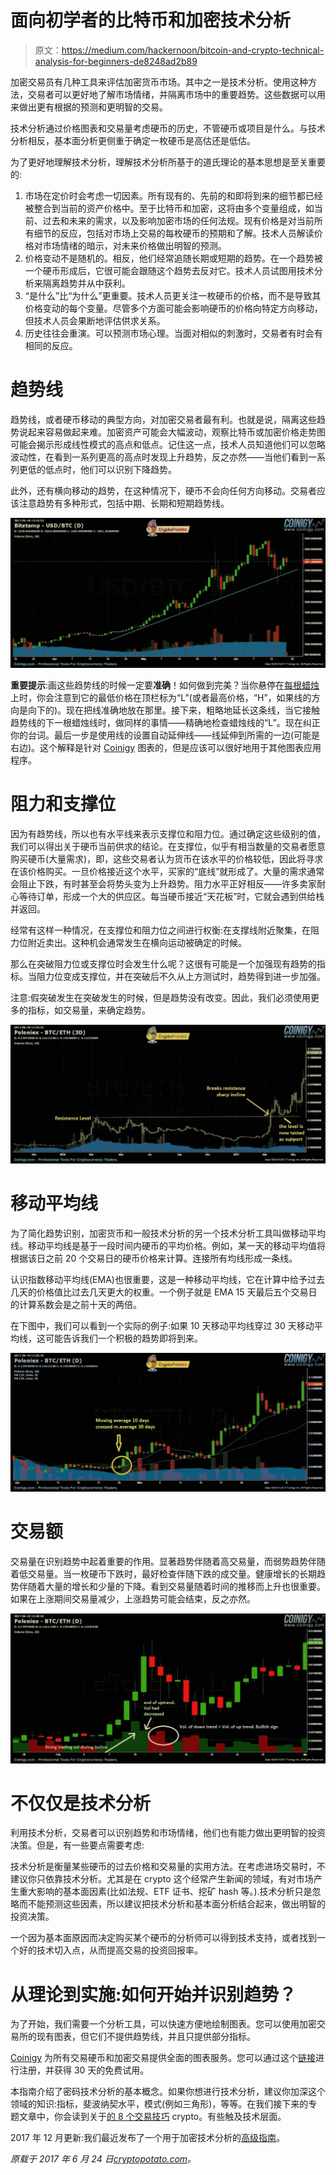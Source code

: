 # 面向初学者的比特币和加密技术分析

> 原文：<https://medium.com/hackernoon/bitcoin-and-crypto-technical-analysis-for-beginners-de8248ad2b89>

加密交易员有几种工具来评估加密货币市场。其中之一是技术分析。使用这种方法，交易者可以更好地了解市场情绪，并隔离市场中的重要趋势。这些数据可以用来做出更有根据的预测和更明智的交易。

技术分析通过价格图表和交易量考虑硬币的历史，不管硬币或项目是什么。与技术分析相反，基本面分析更侧重于确定一枚硬币是高估还是低估。

为了更好地理解技术分析，理解技术分析所基于的道氏理论的基本思想是至关重要的:

1.  市场在定价时会考虑一切因素。所有现有的、先前的和即将到来的细节都已经被整合到当前的资产价格中。至于比特币和加密，这将由多个变量组成，如当前、过去和未来的需求，以及影响加密市场的任何法规。现有价格是对当前所有细节的反应，包括对市场上交易的每枚硬币的预期和了解。技术人员解读价格对市场情绪的暗示，对未来价格做出明智的预测。
2.  价格变动不是随机的。相反，他们经常追随长期或短期的趋势。在一个趋势被一个硬币形成后，它很可能会跟随这个趋势去反对它。技术人员试图用技术分析来隔离趋势并从中获利。
3.  “是什么”比“为什么”更重要。技术人员更关注一枚硬币的价格，而不是导致其价格变动的每个变量。尽管多个方面可能会影响硬币的价格向特定方向移动，但技术人员会果断地评估供求关系。
4.  历史往往会重演。可以预测市场心理。当面对相似的刺激时，交易者有时会有相同的反应。

# 趋势线

趋势线，或者硬币移动的典型方向，对加密交易者最有利。也就是说，隔离这些趋势说起来容易做起来难。加密资产可能会大幅波动，观察比特币或加密价格走势图可能会揭示形成线性模式的高点和低点。记住这一点，技术人员知道他们可以忽略波动性，在看到一系列更高的高点时发现上升趋势，反之亦然——当他们看到一系列更低的低点时，他们可以识别下降趋势。

此外，还有横向移动的趋势，在这种情况下，硬币不会向任何方向移动。交易者应该注意趋势有多种形式，包括中期、长期和短期趋势线。

![](img/5c8f3bacd59d39f6c5a15f4607842876.png)

**重要提示**:画这些趋势线的时候一定要**准确**！如何做到完美？当你悬停在[每根蜡烛](https://cryptopotato.com/bitcoin-crypto-advanced-technical-analysis/)上时，你会注意到它的最低价格在顶栏标为“L”(或者最高价格，“H”，如果线的方向是向下的)。现在把线准确地放在那里。接下来，粗略地延长这条线，当它接触趋势线的下一根蜡烛线时，做同样的事情——精确地检查蜡烛线的“L”。现在纠正你的台词。最后一步是使用线的设置自动延伸线——线延伸到所需的一边(可能是右边)。这个解释是针对 [Coinigy](https://cryptopotato.com/to/coinigy) 图表的，但是应该可以很好地用于其他图表应用程序。

# 阻力和支撑位

因为有趋势线，所以也有水平线来表示支撑位和阻力位。通过确定这些级别的值，我们可以得出关于硬币当前供求的结论。在支撑位，似乎有相当数量的交易者愿意购买硬币(大量需求)，即，这些交易者认为货币在该水平的价格较低，因此将寻求在该价格购买。一旦价格接近这个水平，买家的“底线”就形成了。大量的需求通常会阻止下跌，有时甚至会将势头变为上升趋势。阻力水平正好相反——许多卖家耐心等待订单，形成一个大的供应区。每当硬币接近“天花板”时，它就会遇到供给栈并返回。

经常有这样一种情况，在支撑位和阻力位之间进行权衡:在支撑线附近聚集，在阻力位附近卖出。这种机会通常发生在横向运动被确定的时候。

那么在突破阻力位或支撑位时会发生什么呢？这很有可能是一个加强现有趋势的指标。当阻力位变成支撑位，并在突破后不久从上方测试时，趋势得到进一步加强。

注意:假突破发生在突破发生的时候，但是趋势没有改变。因此，我们必须使用更多的指标，如交易量，来确定趋势。

![](img/cf3d3a363ede817a8231bc3a6a50e5f4.png)

# 移动平均线

为了简化趋势识别，加密货币和一般技术分析的另一个技术分析工具叫做移动平均线。移动平均线是基于一段时间内硬币的平均价格。例如，某一天的移动平均值将根据该日之前 20 个交易日的硬币价格来计算。连接所有均线形成一条线。

认识指数移动平均线(EMA)也很重要，这是一种移动平均线，它在计算中给予过去几天的价格值比过去几天更大的权重。一个例子就是 EMA 15 天最后五个交易日的计算系数会是之前十天的两倍。

在下图中，我们可以看到一个实际的例子:如果 10 天移动平均线穿过 30 天移动平均线，这可能告诉我们一个积极的趋势即将到来。

![](img/827ba9b4736c5695cdd496ade8010ec5.png)

# 交易额

交易量在识别趋势中起着重要的作用。显著趋势伴随着高交易量，而弱势趋势伴随着低交易量。当一枚硬币下跌时，最好检查伴随下跌的成交量。健康增长的长期趋势伴随着大量的增长和少量的下降。看到交易量随着时间的推移而上升也很重要。如果在上涨期间交易量减少，上涨趋势可能会结束，反之亦然。

![](img/8cc60e61bb3fb53c9cfe60bc71ac36e2.png)

# 不仅仅是技术分析

利用技术分析，交易者可以识别趋势和市场情绪，他们也有能力做出更明智的投资决策。但是，有一些要点需要考虑:

技术分析是衡量某些硬币的过去价格和交易量的实用方法。在考虑进场交易时，不建议你只依靠技术分析。尤其是在 crypto 这个经常产生新闻的领域，有对市场产生重大影响的基本面因素(比如法规、ETF 证书、挖矿 hash 等。).技术分析只是忽略而不能预测这些因素，所以建议把技术分析和基本面分析结合起来，做出明智的投资决策。

一个因为基本面原因而决定购买某个硬币的分析师可以得到技术支持，或者找到一个好的技术切入点，从而提高交易的投资回报率。

# 从理论到实施:如何开始并识别趋势？

为了开始，我们需要一个分析工具，可以快速方便地绘制图表。您可以使用加密交易所的现有图表，但它们不提供趋势线，并且只提供部分指标。

[Coinigy](https://cryptopotato.com/to/coinigy) 为所有交易硬币和加密交易提供全面的图表服务。您可以通过这个[链接](https://cryptopotato.com/to/coinigy)进行注册，并获得 30 天的免费试用。

本指南介绍了密码技术分析的基本概念。如果你想进行技术分析，建议你加深这个领域的知识:指标，斐波纳契水平，模式(例如三角形)，等等。在我们接下来的专题文章中，你会读到关于[的 8 个交易技巧](https://cryptopotato.com/8-must-read-tips-trading-bitcoin-altcoins/) crypto。有些触及技术层面。

2017 年 12 月更新:我们最近发布了一个用于加密技术分析的[高级指南](https://cryptopotato.com/bitcoin-crypto-advanced-technical-analysis/)。

*原载于 2017 年 6 月 24 日*[*cryptopotato.com*](https://cryptopotato.com/bitcoin-crypto-technical-analysis-beginners/)*。*